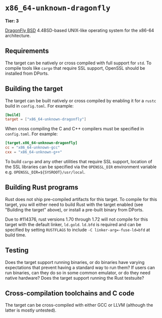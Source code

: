 # `x86_64-unknown-dragonfly`

**Tier: 3**

[DragonFly BSD] 4.4BSD-based UNIX-like operating system for the x86-64 architecture.

[DragonFly BSD]: https://www.dragonflybsd.org/

## Requirements

The target can be natively or cross compiled with full support for `std`.  To compile tools like `cargo` that require SSL support, OpenSSL should be installed from DPorts. 

## Building the target

The target can be built natively or cross compiled by enabling it for a `rustc` build in `config.toml`.  For example:

```toml
[build]
target = ["x86_64-unknown-dragonfly"]
```

When cross compiling the C and C++ compilers must be specified in `config.toml`.  For example:

```toml
[target.x86_64-unknown-dragonfly]
cc = "x86_64-unknown-gcc"
cxx = "x86_64-unknown-g++"
```

To build `cargo` and any other utilities that require SSL support, location of the SSL libraries can be specified via the `OPENSSL_DIR` environment variable e.g. `OPENSSL_DIR=${SYSROOT}/usr/local`.

## Building Rust programs

Rust does not ship pre-compiled artifacts for this target. To compile for
this target, you will either need to build Rust with the target enabled (see
"Building the target" above), or install a pre-built binary from DPorts.

Due to #114376, rust versions 1.70 through 1.72 will not compile for this target with the default linker, `ld.gold`.  `ld.bfd` is required and can be specified by setting `RUSTFLAGS` to include `-C linker-arg=-fuse-ld=bfd` at build time.

## Testing

Does the target support running binaries, or do binaries have varying
expectations that prevent having a standard way to run them? If users can run
binaries, can they do so in some common emulator, or do they need native
hardware? Does the target support running the Rust testsuite?

## Cross-compilation toolchains and C code

The target can be cross-compiled with either GCC or LLVM (although the latter is mostly untested). 
